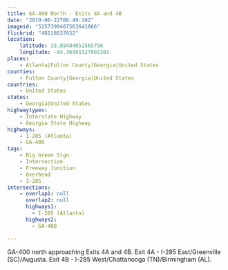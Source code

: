 ```yaml
---
title: GA-400 North - Exits 4A and 4B
date: "2019-06-22T06:49:10Z"
imageid: "5157399407563641866"
flickrid: "48138037652"
location:
    latitude: 33.89484051565756
    longitude: -84.36391327992301
places:
    - Atlanta|Fulton County|Georgia|United States
counties:
    - Fulton County|Georgia|United States
countries:
    - United States
states:
    - Georgia|United States
highwaytypes:
    - Interstate Highway
    - Georgia State Highway
highways:
    - I-285 (Atlanta)
    - GA-400
tags:
    - Big Green Sign
    - Intersection
    - Freeway Junction
    - Overhead
    - I-285
intersections:
    - overlap1: null
      overlap2: null
      highways1:
        - I-285 (Atlanta)
      highways2:
        - GA-400

---
```

GA-400 north approaching Exits 4A and 4B.  Exit 4A - I-285 East/Greenville (SC)/Augusta.  Exit 4B - I-285 West/Chattanooga (TN)/Birmingham (AL).